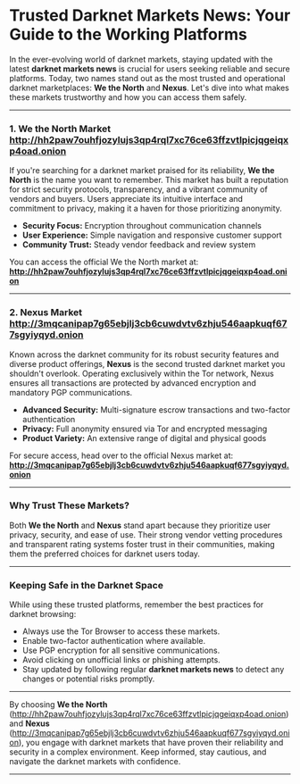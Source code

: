 # Trusted Darknet Markets News: Your Guide to the Working Platforms

In the ever-evolving world of darknet markets, staying updated with the latest **darknet markets news** is crucial for users seeking reliable and secure platforms. Today, two names stand out as the most trusted and operational darknet marketplaces: **We the North** and **Nexus**. Let's dive into what makes these markets trustworthy and how you can access them safely.

---

### 1. We the North Market http://hh2paw7ouhfjozylujs3qp4rql7xc76ce63ffzvtlpicjqgeiqxp4oad.onion

If you're searching for a darknet market praised for its reliability, **We the North** is the name you want to remember. This market has built a reputation for strict security protocols, transparency, and a vibrant community of vendors and buyers. Users appreciate its intuitive interface and commitment to privacy, making it a haven for those prioritizing anonymity.

- **Security Focus:** Encryption throughout communication channels 
- **User Experience:** Simple navigation and responsive customer support
- **Community Trust:** Steady vendor feedback and review system

You can access the official We the North market at: **http://hh2paw7ouhfjozylujs3qp4rql7xc76ce63ffzvtlpicjqgeiqxp4oad.onion**

---

### 2. Nexus Market http://3mqcanipap7g65ebjlj3cb6cuwdvtv6zhju546aapkuqf677sgyiyqyd.onion

Known across the darknet community for its robust security features and diverse product offerings, **Nexus** is the second trusted darknet market you shouldn't overlook. Operating exclusively within the Tor network, Nexus ensures all transactions are protected by advanced encryption and mandatory PGP communications.

- **Advanced Security:** Multi-signature escrow transactions and two-factor authentication
- **Privacy:** Full anonymity ensured via Tor and encrypted messaging
- **Product Variety:** An extensive range of digital and physical goods

For secure access, head over to the official Nexus market at: **http://3mqcanipap7g65ebjlj3cb6cuwdvtv6zhju546aapkuqf677sgyiyqyd.onion**

---

### Why Trust These Markets?

Both **We the North** and **Nexus** stand apart because they prioritize user privacy, security, and ease of use. Their strong vendor vetting procedures and transparent rating systems foster trust in their communities, making them the preferred choices for darknet users today.

---

### Keeping Safe in the Darknet Space

While using these trusted platforms, remember the best practices for darknet browsing:

- Always use the Tor Browser to access these markets.
- Enable two-factor authentication where available.
- Use PGP encryption for all sensitive communications.
- Avoid clicking on unofficial links or phishing attempts.
- Stay updated by following regular **darknet markets news** to detect any changes or potential risks promptly.

---

By choosing **We the North** (http://hh2paw7ouhfjozylujs3qp4rql7xc76ce63ffzvtlpicjqgeiqxp4oad.onion) and **Nexus** (http://3mqcanipap7g65ebjlj3cb6cuwdvtv6zhju546aapkuqf677sgyiyqyd.onion), you engage with darknet markets that have proven their reliability and security in a complex environment. Keep informed, stay cautious, and navigate the darknet markets with confidence.

---